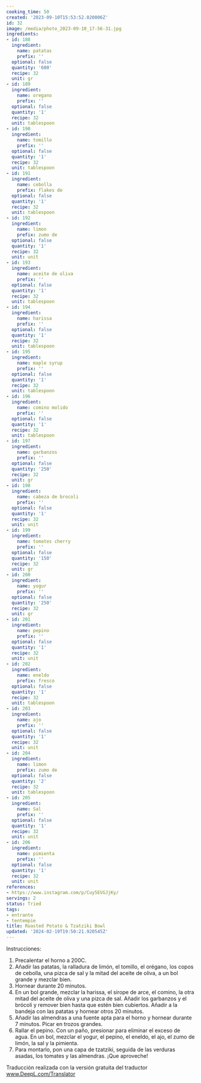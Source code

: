 ```yaml
---
cooking_time: 50
created: '2023-09-10T15:53:52.020006Z'
id: 32
image: /media/photo_2023-09-10_17-56-31.jpg
ingredients:
- id: 188
  ingredient:
    name: patatas
    prefix: ''
  optional: false
  quantity: '600'
  recipe: 32
  unit: gr
- id: 189
  ingredient:
    name: oregano
    prefix: ''
  optional: false
  quantity: '1'
  recipe: 32
  unit: tablespoon
- id: 190
  ingredient:
    name: tomillo
    prefix: ''
  optional: false
  quantity: '1'
  recipe: 32
  unit: tablespoon
- id: 191
  ingredient:
    name: cebolla
    prefix: flakes de
  optional: false
  quantity: '1'
  recipe: 32
  unit: tablespoon
- id: 192
  ingredient:
    name: limon
    prefix: zumo de
  optional: false
  quantity: '1'
  recipe: 32
  unit: unit
- id: 193
  ingredient:
    name: aceite de oliva
    prefix: ''
  optional: false
  quantity: '1'
  recipe: 32
  unit: tablespoon
- id: 194
  ingredient:
    name: harissa
    prefix: ''
  optional: false
  quantity: '1'
  recipe: 32
  unit: tablespoon
- id: 195
  ingredient:
    name: maple syrup
    prefix: ''
  optional: false
  quantity: '1'
  recipe: 32
  unit: tablespoon
- id: 196
  ingredient:
    name: comino molido
    prefix: ''
  optional: false
  quantity: '1'
  recipe: 32
  unit: tablespoon
- id: 197
  ingredient:
    name: garbanzos
    prefix: ''
  optional: false
  quantity: '250'
  recipe: 32
  unit: gr
- id: 198
  ingredient:
    name: cabeza de brocoli
    prefix: ''
  optional: false
  quantity: '1'
  recipe: 32
  unit: unit
- id: 199
  ingredient:
    name: tomates cherry
    prefix: ''
  optional: false
  quantity: '150'
  recipe: 32
  unit: gr
- id: 200
  ingredient:
    name: yogur
    prefix: ''
  optional: false
  quantity: '250'
  recipe: 32
  unit: gr
- id: 201
  ingredient:
    name: pepino
    prefix: ''
  optional: false
  quantity: '1'
  recipe: 32
  unit: unit
- id: 202
  ingredient:
    name: eneldo
    prefix: fresco
  optional: false
  quantity: '1'
  recipe: 32
  unit: tablespoon
- id: 203
  ingredient:
    name: ajo
    prefix: ''
  optional: false
  quantity: '1'
  recipe: 32
  unit: unit
- id: 204
  ingredient:
    name: limon
    prefix: zumo de
  optional: false
  quantity: '2'
  recipe: 32
  unit: tablespoon
- id: 205
  ingredient:
    name: Sal
    prefix: ''
  optional: false
  quantity: '1'
  recipe: 32
  unit: unit
- id: 206
  ingredient:
    name: pimienta
    prefix: ''
  optional: false
  quantity: '1'
  recipe: 32
  unit: unit
references:
- https://www.instagram.com/p/Cuy5EVGJjKy/
servings: 2
status: Tried
tags:
- entrante
- tentempie
title: Roasted Potato & Tzatziki Bowl
updated: '2024-02-19T19:50:21.920545Z'
---
```


Instrucciones:

1. Precalentar el horno a 200C.
2. Añadir las patatas, la ralladura de limón, el tomillo, el orégano, los copos de cebolla, una pizca de sal y la mitad del aceite de oliva, a un bol grande y mezclar bien.
3. Hornear durante 20 minutos.
4. En un bol grande, mezclar la harissa, el sirope de arce, el comino, la otra mitad del aceite de oliva y una pizca de sal. Añadir los garbanzos y el brócoli y remover bien hasta que estén bien cubiertos. Añadir a la bandeja con las patatas y hornear otros 20 minutos.
5. Añadir las almendras a una fuente apta para el horno y hornear durante 7 minutos. Picar en trozos grandes.
6. Rallar el pepino. Con un paño, presionar para eliminar el exceso de agua. En un bol, mezclar el yogur, el pepino, el eneldo, el ajo, el zumo de limón, la sal y la pimienta.
7. Para montarlo, pon una capa de tzatziki, seguida de las verduras asadas, los tomates y las almendras. ¡Que aproveche!

Traducción realizada con la versión gratuita del traductor www.DeepL.com/Translator
